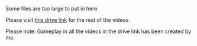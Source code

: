 Some files are too large to put in here

Please visit [this drive link](https://drive.google.com/drive/folders/1P20GbZWzulbyNt3yjkMtkbPmZtWCgr9p?) for the rest of the videos

Please note: Gameplay in all the videos in the drive link has been created by me.

